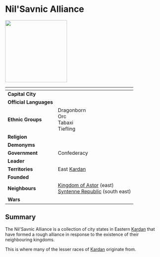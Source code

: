 # Nil'Savnic Alliance

<img src="../../../images/civilisations/nilsavnic-alliance.png" height="200" />

| []() | |
| --- | --- |
| **Capital City** | |
| **Official Languages** ||
| **Ethnic Groups** | Dragonborn<br />Orc<br />Tabaxi<br />Tiefling |
| **Religion** | |
| **Demonyms** | |
| **Government** | Confederacy |
| **Leader** | |
| **Territories** | East [Kardan](../../geography/kardan/README.md) |
| **Founded** | |
| **Neighbours** | [Kingdom of Astor](../kingdom-of-astor/README.md) (east)<br />[Syntenne Republic](../syntenne-republic/README.md) (south east) |
| **Wars** | |

## Summary

The Nil'Savnic Alliance is a collection of city states in Eastern [Kardan](../../geography/kardan/README.md) that have formed a rough alliance in response to the existence of their neighbouring kingdoms.

This is where many of the lesser races of [Kardan](../../geography/kardan/README.md) originate from.
